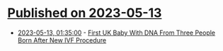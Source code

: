 # [Published on 2023-05-13](index.md)

* [2023-05-13, 01:35:00](https://soylentnews.org/article.pl?sid=23/05/12/042223&from=rss) - [First UK Baby With DNA From Three People Born After New IVF Procedure](https://soylentnews.org/article.pl?sid=23/05/12/042223&from=rss)
